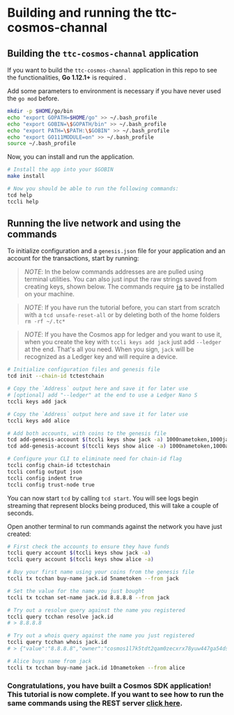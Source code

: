 # Building and running the ttc-cosmos-channal

## Building the `ttc-cosmos-channal` application

If you want to build the `ttc-cosmos-channal` application in this repo to see the functionalities, **Go 1.12.1+** is required .

Add some parameters to environment is necessary if you have never used the `go mod` before.

```bash
mkdir -p $HOME/go/bin
echo "export GOPATH=$HOME/go" >> ~/.bash_profile
echo "export GOBIN=\$GOPATH/bin" >> ~/.bash_profile
echo "export PATH=\$PATH:\$GOBIN" >> ~/.bash_profile
echo "export GO111MODULE=on" >> ~/.bash_profile
source ~/.bash_profile
```

Now, you can install and run the application.

```bash
# Install the app into your $GOBIN
make install

# Now you should be able to run the following commands:
tcd help
tccli help
```

## Running the live network and using the commands

To initialize configuration and a `genesis.json` file for your application and an account for the transactions, start by running:

> _*NOTE*_: In the below commands addresses are are pulled using terminal utilities. You can also just input the raw strings saved from creating keys, shown below. The commands require [`jq`](https://stedolan.github.io/jq/download/) to be installed on your machine.

> _*NOTE*_: If you have run the tutorial before, you can start from scratch with a `tcd unsafe-reset-all` or by deleting both of the home folders `rm -rf ~/.tc*`

> _*NOTE*_: If you have the Cosmos app for ledger and you want to use it, when you create the key with `tccli keys add jack` just add `--ledger` at the end. That's all you need. When you sign, `jack` will be recognized as a Ledger key and will require a device.

```bash
# Initialize configuration files and genesis file
tcd init --chain-id tctestchain

# Copy the `Address` output here and save it for later use
# [optional] add "--ledger" at the end to use a Ledger Nano S
tccli keys add jack

# Copy the `Address` output here and save it for later use
tccli keys add alice

# Add both accounts, with coins to the genesis file
tcd add-genesis-account $(tccli keys show jack -a) 1000nametoken,1000jackcoin
tcd add-genesis-account $(tccli keys show alice -a) 1000nametoken,1000alicecoin

# Configure your CLI to eliminate need for chain-id flag
tccli config chain-id tctestchain
tccli config output json
tccli config indent true
tccli config trust-node true
```

You can now start `tcd` by calling `tcd start`. You will see logs begin streaming that represent blocks being produced, this will take a couple of seconds.

Open another terminal to run commands against the network you have just created:

```bash
# First check the accounts to ensure they have funds
tccli query account $(tccli keys show jack -a)
tccli query account $(tccli keys show alice -a)

# Buy your first name using your coins from the genesis file
tccli tx tcchan buy-name jack.id 5nametoken --from jack

# Set the value for the name you just bought
tccli tx tcchan set-name jack.id 8.8.8.8 --from jack

# Try out a resolve query against the name you registered
tccli query tcchan resolve jack.id
# > 8.8.8.8

# Try out a whois query against the name you just registered
tccli query tcchan whois jack.id
# > {"value":"8.8.8.8","owner":"cosmos1l7k5tdt2qam0zecxrx78yuw447ga54dsmtpk2s","price":[{"denom":"nametoken","amount":"5"}]}

# Alice buys name from jack
tccli tx tcchan buy-name jack.id 10nametoken --from alice
```

### Congratulations, you have built a Cosmos SDK application! This tutorial is now complete. If you want to see how to run the same commands using the REST server [click here](run-rest.md).
